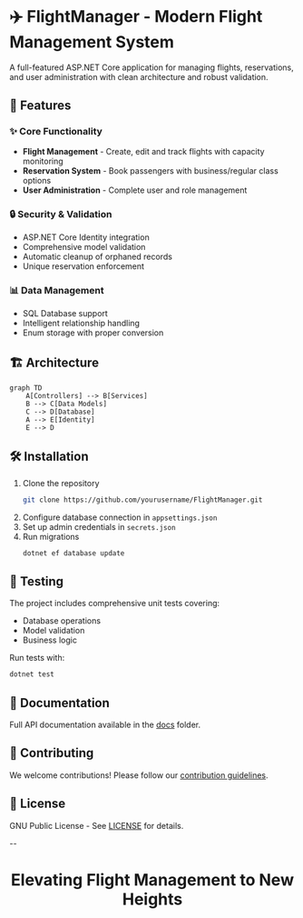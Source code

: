 # ✈️ FlightManager - Modern Flight Management System

A full-featured ASP.NET Core application for managing flights, reservations, and user administration with clean architecture and robust validation.

## 🚀 Features

### ✨ Core Functionality
- **Flight Management** - Create, edit and track flights with capacity monitoring
- **Reservation System** - Book passengers with business/regular class options
- **User Administration** - Complete user and role management

### 🔒 Security & Validation
- ASP.NET Core Identity integration
- Comprehensive model validation
- Automatic cleanup of orphaned records
- Unique reservation enforcement

### 📊 Data Management
- SQL Database support
- Intelligent relationship handling
- Enum storage with proper conversion

## 🏗️ Architecture

```mermaid
graph TD
    A[Controllers] --> B[Services]
    B --> C[Data Models]
    C --> D[Database]
    A --> E[Identity]
    E --> D
```

## 🛠️ Installation

1. Clone the repository
   ```bash
   git clone https://github.com/yourusername/FlightManager.git
   ```
2. Configure database connection in `appsettings.json`
3. Set up admin credentials in `secrets.json`
4. Run migrations
   ```bash
   dotnet ef database update
   ```

## 🧪 Testing

The project includes comprehensive unit tests covering:

- Database operations
- Model validation
- Business logic

Run tests with:
```bash
dotnet test
```

## 📄 Documentation

Full API documentation available in the [docs](/docs/MAIN.md) folder.

## 🤝 Contributing

We welcome contributions! Please follow our [contribution guidelines](CONTRIBUTING.md).

## 📜 License

GNU Public License - See [LICENSE](LICENSE) for details.

--
<div align="center">
  <h1>Elevating Flight Management to New Heights</h1>
</div>
